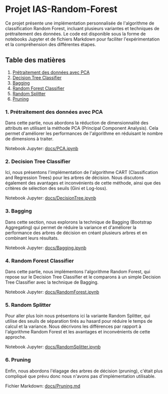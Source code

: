 # Projet IAS-Random-Forest

Ce projet présente une implémentation personnalisée de l'algorithme de classification Random Forest, incluant plusieurs variantes et techniques de prétraitement des données. Le code est disponible sous la forme de notebooks Jupyter et de fichiers Markdown pour faciliter l'expérimentation et la compréhension des différentes étapes.

## Table des matières

1. [Prétraitement des données avec PCA](#1-prétraitement-des-données-avec-pca)
2. [Decision Tree Classifier](#2-decision-tree-classifier)
3. [Bagging](#3-bagging)
4. [Random Forest Classifier](#4-random-forest-classifier)
5. [Random Splitter](#5-random-splitter)
6. [Pruning](#6-pruning)

### 1. Prétraitement des données avec PCA

Dans cette partie, nous abordons la réduction de dimensionnalité des attributs en utilisant la méthode PCA (Principal Component Analysis). Cela permet d'améliorer les performances de l'algorithme en réduisant le nombre de dimensions à traiter.

Notebook Jupyter: [docs/PCA.ipynb](docs/PCA.ipynb)

### 2. Decision Tree Classifier

Ici, nous présentons l'implémentation de l'algorithme CART (Classification and Regression Trees) pour les arbres de décision. Nous discutons également des avantages et inconvénients de cette méthode, ainsi que des critères de sélection des seuils (Gini et Log-loss).

Notebook Jupyter: [docs/DecisionTree.ipynb](docs/DecisionTree.ipynb)

### 3. Bagging

Dans cette section, nous explorons la technique de Bagging (Bootstrap Aggregating) qui permet de réduire la variance et d'améliorer la performance des arbres de décision en créant plusieurs arbres et en combinant leurs résultats.

Notebook Jupyter: [docs/Bagging.ipynb](docs/Bagging.ipynb)

### 4. Random Forest Classifier

Dans cette partie, nous implémentons l'algorithme Random Forest, qui repose sur le Decision Tree Classifier et le comparons à un simple Decision Tree Classifier avec la technique de Bagging.

Notebook Jupyter: [docs/RandomForest.ipynb](docs/RandomForest.ipynb)

### 5. Random Splitter

Pour aller plus loin nous présentons ici la variante Random Splitter, qui utilise des seuils de séparation tirés au hasard pour réduire le temps de calcul et la variance. Nous décrivons les différences par rapport à l'algorithme Random Forest et les avantages et inconvénients de cette approche.

Notebook Jupyter: [docs/RandomSplitter.ipynb](docs/RandomSplitter.ipynb)

### 6. Pruning

Enfin, nous abordons l'élagage des arbres de décision (pruning), c'était plus compliqué que prévu donc nous n'avons pas d'implémentation utilisable.

Fichier Markdown: [docs/Pruning.md](docs/Pruning.md)